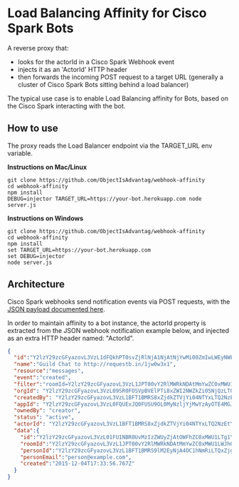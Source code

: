 # Load Balancing Affinity for Cisco Spark Bots

A reverse proxy that:
- looks for the actorId in a Cisco Spark Webhook event
- injects it as an 'ActorId' HTTP header 
- then forwards the incoming POST request to a target URL (generally a cluster of Cisco Spark Bots sitting behind a load balancer)

The typical use case is to enable Load Balancing affinity for Bots, based on the Cisco Spark interacting with the bot.


## How to use

The proxy reads the Load Balancer endpoint via the TARGET_URL env variable.

**Instructions on Mac/Linux**
```shell
git clone https://github.com/ObjectIsAdvantag/webhook-affinity
cd webhook-affinity
npm install
DEBUG=injector TARGET_URL=https://your-bot.herokuapp.com node server.js
```

**Instructions on Windows**
```shell
git clone https://github.com/ObjectIsAdvantag/webhook-affinity
cd webhook-affinity
npm install
set TARGET_URL=https://your-bot.herokuapp.com
set DEBUG=injector
node server.js
```

## Architecture

Cisco Spark webhooks send notification events via POST requests, with the [JSON payload documented here](https://developer.ciscospark.com/webhooks-explained.html#handling-requests-from-spark).

In order to maintain affinity to a bot instance, the actorId property is extracted from the JSON webhook notification example below, and injected as an extra HTTP header named: "ActorId".

```json
{
  "id":"Y2lzY29zcGFyazovL3VzL1dFQkhPT0svZjRlNjA1NjAtNjYwMi00ZmIwLWEyNWEtOTQ5ODgxNjA5NDk3",
  "name":"Guild Chat to http://requestb.in/1jw0w3x1",
  "resource":"messages",
  "event":"created",
  "filter":"roomId=Y2lzY29zcGFyazovL3VzL1JPT00vY2RlMWRkNDAtMmYwZC0xMWU1LWJhOWMtN2I2NTU2ZDIyMDdi",
  "orgId": "Y2lzY29zcGFyazovL3VzL09SR0FOSVpBVElPTi8xZWI2NWZkZi05NjQzLTQxN2YtOTk3NC1hZDcyY2FlMGUxMGY",
  "createdBy": "Y2lzY29zcGFyazovL3VzL1BFT1BMRS8xZjdkZTVjYi04NTYxLTQ2NzEtYmMwMy1iYzk3NDMxNDQ0MmQ",
  "appId": "Y2lzY29zcGFyazovL3VzL0FQUExJQ0FUSU9OL0MyNzljYjMwYzAyOTE4MGJiNGJkYWViYjA2MWI3OTY1Y2RhMzliNjAyOTdjODUwM2YyNjZhYmY2NmM5OTllYzFm",
  "ownedBy": "creator",
  "status": "active",
  "actorId": "Y2lzY29zcGFyazovL3VzL1BFT1BMRS8xZjdkZTVjYi04NTYxLTQ2NzEtYmMwMy1iYzk3NDMxNDQ0MmQ",
  "data":{
    "id":"Y2lzY29zcGFyazovL3VzL01FU1NBR0UvMzIzZWUyZjAtOWFhZC0xMWU1LTg1YmYtMWRhZjhkNDJlZjlj",
    "roomId":"Y2lzY29zcGFyazovL3VzL1JPT00vY2RlMWRkNDAtMmYwZC0xMWU1LWJhOWMtN2I2NTU2ZDIyMDdi",
    "personId":"Y2lzY29zcGFyazovL3VzL1BFT1BMRS9lM2EyNjA4OC1hNmRiLTQxZjgtOTliMC1hNTEyMzkyYzAwOTg",
    "personEmail":"person@example.com",
    "created":"2015-12-04T17:33:56.767Z"
  }
}
``` 
